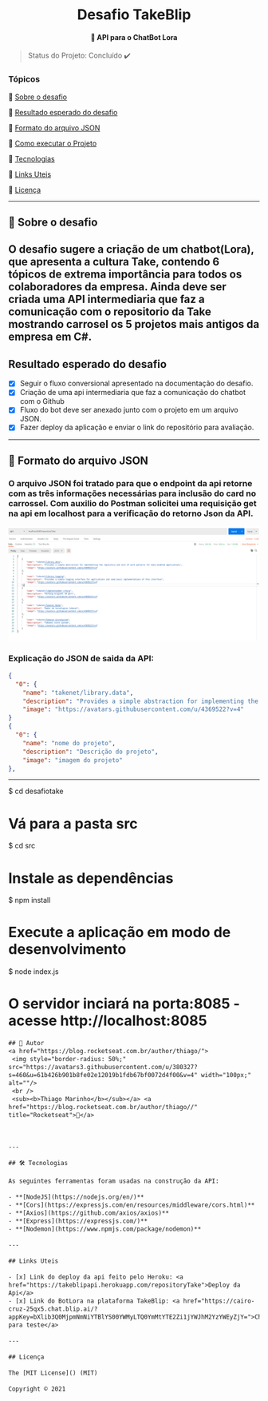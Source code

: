 </p>
<h1 align="center">
Desafio TakeBlip
</h1>

<h4 align="center">
  🤖 API para o ChatBot Lora
</h4>

> Status do Projeto: Concluído :heavy_check_mark:

### Tópicos

:small_blue_diamond: [Sobre o desafio](#-sobre-o-desafio)

:small_blue_diamond: [Resultado esperado do desafio](#resultado-esperado-do-desafio)

:small_blue_diamond: [Formato do arquivo JSON](#-formato-do-arquivo-json)

:small_blue_diamond: [Como executar o Projeto](#-como-executar-o-projeto)

:small_blue_diamond: [Tecnologias](#-tecnologias)

:small_blue_diamond: [Links Uteis](#links-uteis)

:small_blue_diamond: [Licença](#user-content--licença)

---

## 🤖 Sobre o desafio

## O desafio sugere a criação de um chatbot(Lora), que apresenta a cultura Take, contendo 6 tópicos de extrema importância para todos os colaboradores da empresa. Ainda deve ser criada uma API intermediaria que faz a comunicação com o repositorio da Take mostrando carrosel os 5 projetos mais antigos da empresa em C#.

## Resultado esperado do desafio

- [x] Seguir o fluxo conversional apresentado na documentação do desafio.
- [x] Criação de uma api intermediaria que faz a comunicação do chatbot com o Github
- [x] Fluxo do bot deve ser anexado junto com o projeto em um arquivo JSON.
- [x] Fazer deploy da aplicação e enviar o link do repositório para avaliação.

---

## 🎨 Formato do arquivo JSON

<h3> O arquivo JSON foi tratado para que o endpoint da api retorne com as três informações necessárias para inclusão do card no carrossel.
Com auxilio do Postman solicitei uma requisição get na api em localhost para a verificação do retorno Json da API. </h3>

<img alt="JSON" title="#JSON" src="./assets/json.png" width="1080px">

<h3>Explicação do JSON de saida da API:</h3>

```json
{
  "0": {
    "name": "takenet/library.data",
    "description": "Provides a simple abstraction for implementing the repository and unit of work patterns for data-enabled applications",
    "image": "https://avatars.githubusercontent.com/u/4369522?v=4"
}
{
  "0": {
    "name": "nome do projeto",
    "description": "Descrição do projeto",
    "image": "imagem do projeto"
},
```

---

$ cd desafiotake

# Vá para a pasta src

$ cd src

# Instale as dependências

$ npm install

# Execute a aplicação em modo de desenvolvimento

$ node index.js

# O servidor inciará na porta:8085 - acesse http://localhost:8085

```
## 🦸 Autor
<a href="https://blog.rocketseat.com.br/author/thiago/">
 <img style="border-radius: 50%;" src="https://avatars3.githubusercontent.com/u/380327?s=460&u=61b426b901b8fe02e12019b1fdb67bf0072d4f00&v=4" width="100px;" alt=""/>
 <br />
 <sub><b>Thiago Marinho</b></sub></a> <a href="https://blog.rocketseat.com.br/author/thiago//" title="Rocketseat">🚀</a>



---

## 🛠 Tecnologias

As seguintes ferramentas foram usadas na construção da API:

- **[NodeJS](https://nodejs.org/en/)**
- **[Cors](https://expressjs.com/en/resources/middleware/cors.html)**
- **[Axios](https://github.com/axios/axios)**
- **[Express](https://expressjs.com/)**
- **[Nodemon](https://www.npmjs.com/package/nodemon)**

---

## Links Uteis

- [x] Link do deploy da api feito pelo Heroku: <a href="https://takeblipapi.herokuapp.com/repositoryTake">Deploy da Api</a>
- [x] Link do BotLora na plataforma TakeBlip: <a href="https://cairo-cruz-25qx5.chat.blip.ai/?appKey=bXlib3Q0MjpmNmNiYTBlYS00YWMyLTQ0YmMtYTE2Zi1jYWJhM2YzYWEyZjY=">Chatbot para teste</a>

---

## Licença

The [MIT License]() (MIT)

Copyright ©️ 2021
```
